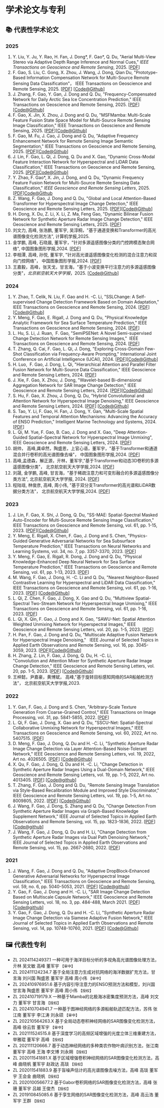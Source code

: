 # 学术论文与专利

## 📚 代表性学术论文

###   2025  
1. Y. Liu, Y. Ju, Y. Rao, H. Fan, J. Dong*, F. Gao*, Q. Du, "Aerial Multi-View Stereo via Adaptive Depth Range Inference and Normal Cues," *IEEE Transactions on Geoscience and Remote Sensing*, 2025. [[PDF](https://ieeexplore.ieee.org/document/11029045)]
1. F. Gao, S. Liu, C. Gong, X. Zhou, J. Wang, J. Dong, Qian Du, "Prototype-Based Information Compensation Network for Multi-Source Remote Sensing Data Classification"，  IEEE Transactions on Geoscience and Remote Sensing, 2025. [[PDF](https://ieeexplore.ieee.org/document/11002550/)] [[Code@Github](https://github.com/oucailab/PICNet)]
1. J. Zhang, F. Gao, Y. Gan, J. Dong and Q. Du, "Frequency-Compensated Network for Daily Arctic Sea Ice Concentration Prediction,"  IEEE Transactions on Geoscience and Remote Sensing, 2025. [[PDF](https://ieeexplore.ieee.org/document/10976656)] [[Code@Github](https://github.com/oucailab/FCNet)]
1.   F. Gao, X. Jin, X. Zhou, J. Dong and Q. Du, "MSFMamba: Multi-Scale Feature Fusion State Space Model for Multi-Source Remote Sensing Image Classification,"  IEEE Transactions on Geoscience and Remote Sensing, 2025. [[PDF](<https://ieeexplore.ieee.org/document/10856240/>)][[Code@Github](<https://github.com/oucailab/MSFMamba>)]
1.   F. Gao, M. Fu, J. Cao, J. Dong and Q. Du, "Adaptive Frequency Enhancement Network for Remote Sensing Image Semantic Segmentation,"  IEEE Transactions on Geoscience and Remote Sensing, 2025. [[PDF](https://ieeexplore.ieee.org/document/10955240)][[Code@Github](<https://github.com/oucailab/AFENet>)]
1. J. Lin,   F. Gao, L. Qi, J. Dong, Q. Du and X. Gao, "Dynamic Cross-Modal Feature Interaction Network for Hyperspectral and LiDAR Data Classification,"  IEEE Transactions on Geoscience and Remote Sensing, 2025. [[PDF]](https://ieeexplore.ieee.org/document/10924653)[[Code@Github]](https://github.com/oucailab/DCMNet)
1. Y. Zhao, F. Gao*, X. Jin, J. Dong, and Q. Du, "Dynamic Frequency Feature Fusion Network for Multi-Source Remote Sensing Data Classification," *IEEE Geoscience and Remote Sensing Letters*, 2025. [[PDF]()][Code@Github](https://github.com/oucailab/DFFNet)
1. Z. Wang,   F. Gao, J. Dong and Q. Du, "Global and Local Attention-Based Transformer for Hyperspectral Image Change Detection,"  IEEE Geoscience and Remote Sensing Letters, 2025. [[PDF](<https://ieeexplore.ieee.org/document/10766648>)][[Code@Github](<https://github.com/summitgao/GLAFormer>)]
1. H. Dong, X. Du, Z. Li, X. Li, Z. Ma,   Feng Gao, "Dynamic Bilinear Fusion Network for Synthetic Aperture Radar Image Change Detection,"  IEEE Geoscience and Remote Sensing Letters, 2025. [[PDF](<https://ieeexplore.ieee.org/document/10848167>)]
1. 刘文力,   高峰, 张浩鹏, 董军宇, 吴淳桐，"基于通道变换和Transformer的高光谱图像变化检测方法",  计算机学报,2025.
1. 金学鹏,   高峰, 石晓晨, 董军宇，"针对多源遥感图像分类的门控跨模态聚合网络",  中国图象图形学报,2024. [[PDF](<https://cjig.cn/zh/article/doi/10.11834/jig.240359/>)]
1. 李相潭,   高峰, 孙悦, 董军宇, "针对高光谱遥感图像变化检测的混合注意力和双向门控网络"，  中国图象图形学报,2024. [[PDF](<https://cjig.cn/zh/article/doi/10.11834/jig.240360/>)]
1. 王嘉毅，高峰，张天戈，甘言海，"基于小波变换平行注意力的多源遥感图像分类"，*北京航空航天大学学报*，2025. [[Code@Github](<https://github.com/summitgao/WPANet>)]

###   2024  
1. Y. Zhao, T. Celik, N. Liu,   F. Gao   and H. -C. Li, "SSLChange: A Self-supervised Change Detection Framework Based on Domain Adaptation,"  IEEE Transactions on Geoscience and Remote Sensing, 2024. [[PDF](<https://ieeexplore.ieee.org/document/10741199>)][[Code@Github](https://github.com/MarsZhaoYT/SSLChange)]
1. Y. Meng,   F. Gao, E. Rigall, J. Dong  and Q. Du, "Physical Knowledge Analytic Framework for Sea Surface Temperature Prediction,"   IEEE Transactions on Geoscience and Remote Sensing, 2024. [[PDF](<https://ieeexplore.ieee.org/document/10699380>)]
1. L. Hu, S. Li, J. Ruan,   F. Gao, "SemiPSENet: A Novel Semi-supervised Change Detection Network for Remote Sensing Images,"  IEEE Transactions on Geoscience and Remote Sensing, 2024. [[PDF](<https://ieeexplore.ieee.org/document/10613832>)]
1. T. Zhang, Q. Cai,   F. Gao, L. Qi, J. Dong, "Exploring Cross-Domain Few-Shot Classification via Frequency-Aware Prompting,"  International Joint Conference on Artificial Intelligence (IJCAI), 2024. [[PDF](<https://arxiv.org/abs/2406.16422>)][[Code@Github](<https://github.com/tinkez/FAP_CDFSC>)]
1. H. Luo,   F. Gao, J. Dong, L. Qi, "Hierarchical Attention and Parallel Filter Fusion Network for Multi-Source Data Classification,"  IEEE Geoscience and Remote Sensing Letters, 2024. [[PDF](<https://ieeexplore.ieee.org/document/10643609>)]
1. J. Xie,   F. Gao, X. Zhou, J. Dong, "Wavelet-based Bi-dimensional Aggregation Network for SAR Image Change Detection,"  IEEE Geoscience and Remote Sensing Letters, 2024. [[PDF](<https://ieeexplore.ieee.org/document/10605827>)][[Code@Github](<https://github.com/xuwayyy/WBANet>)]
1. S. Hu,   F. Gao, X. Zhou, J. Dong, Q. Du, "Hybrid Convolutional and Attention Network for Hyperspectral Image Denoising,"  IEEE Geoscience and Remote Sensing Letters, 2024. [[PDF](<https://ieeexplore.ieee.org/document/10445289>)] [[Code@Github](<https://github.com/summitgao/HCANet>)]
1. S. Tao, Y. Li,   F. Gao, H. Fan, J. Dong, Y. Gan, "Multi-Scale Spatial Features and Temporal Attention Mechanisms: Advancing the Accuracy of ENSO Prediction,"  Intelligent Marine Technology and Systems, 2024. [[PDF](<https://link.springer.com/article/10.1007/s44295-023-00017-w>)]
1. L. Qi, M. Yue,   F. Gao, B. Cao, J. Dong and X. Gao, "Deep Attention-Guided Spatial–Spectral Network for Hyperspectral Image Unmixing",  IEEE Geoscience and Remote Sensing Letters, 2024. [[PDF](<https://ieeexplore.ieee.org/document/10371391>)]
1. 胡帅，  高峰,龚卓然，陶盛恩，上官心语，董军宇，"基于Transformer和通道混合并行卷积的高光谱图像去噪"， 中国图象图形学报,2024. [[PDF](<https://cjig.cn/zh/article/doi/10.11834/jig.230381/>)]
1.   高峰,孟德森，解正源，亓林，董军宇,"基于Transformer和动态3D卷积的多源遥感图像分类"，  北京航空航天大学学报,2024.  [[PDF](<https://bhxb.buaa.edu.cn/bhzk/cn/article/doi/10.13700/j.bh.1001-5965.2022.0397>)]
1. 刘晟, 金学鹏,   高峰, 甘言海，"基于稀疏注意力和可变形融合的多源遥感图像分类方法",  北京航空航天大学学报, 2024. [[PDF](<https://bhxb.buaa.edu.cn/bhzk/cn/article/doi/10.13700/j.bh.1001-5965.2024.0480>)]
1. 程陆瑶, 林俊彦,   高峰, 周小伟, "基于双分支Transformer的高光谱和LiDAR数据分类方法"， 北京航空航天大学学报,2024. [[PDF](<https://bhxb.buaa.edu.cn/bhzk/cn/article/doi/10.13700/j.bh.1001-5965.2024.0479>)]


###   2023  
1. J. Lin,   F. Gao, X. Shi, J. Dong, Q. Du, "SS-MAE: Spatial-Spectral Masked Auto-Encoder for Multi-Source Remote Sensing Image Classification,"  IEEE Transactions on Geoscience and Remote Sensing, vol. 61, pp. 1-15, 2023. [[PDF](<https://arxiv.org/abs/2311.04442>)][[Code@Github](<https://github.com/summitgao/SS-MAE>)]
1. Y. Meng, E. Rigall, X. Chen,   F. Gao, J. Dong  and S. Chen, "Physics-Guided Generative Adversarial Networks for Sea Subsurface Temperature Prediction,"  IEEE Transactions on Neural Networks and Learning Systems, vol. 34, no. 7, pp. 3357-3370, 2023. [[PDF](<https://arxiv.org/abs/2111.03064>)]
1. Y. Meng,   F. Gao, E. Rigall, R. Dong, J. Dong   and Q. Du, "Physical Knowledge-Enhanced Deep Neural Network for Sea Surface Temperature Prediction,"  IEEE Transactions on Geoscience and Remote Sensing, vol. 61, pp. 1-13, 2023. [[PDF](<https://ieeexplore.ieee.org/document/10068549>)]
1. M. Wang,   F. Gao, J. Dong, H. -C. Li and Q. Du, "Nearest Neighbor-Based Contrastive Learning for Hyperspectral and LiDAR Data Classification,"  IEEE Transactions on Geoscience and Remote Sensing, vol. 61, pp. 1-16, 2023.  [[PDF](https://ieeexplore.ieee.org/document/10015054)] [[Code@Github](https://github.com/summitgao/NNCNet)]
1. L. Qi, Z. Chen,   F. Gao, J. Dong, X. Gao and Q. Du, "Multiview Spatial-Spectral Two-Stream Network for Hyperspectral Image Unmixing,"  IEEE Transactions on Geoscience and Remote Sensing, vol. 61, pp. 1-16, 2023.  [[PDF](https://ieeexplore.ieee.org/document/10018370)]
1. L. Qi, X. Qin,   F. Gao, J. Dong and X. Gao, "SAWU-Net: Spatial Attention Weighted Unmixing Network for Hyperspectral Images,"  IEEE Geoscience and Remote Sensing Letters, vol. 20, pp. 1-5, 2023. [[PDF](<https://ieeexplore.ieee.org/abstract/document/10113313>)]
1. H. Pan,   F. Gao, J. Dong and Q. Du, "Multiscale Adaptive Fusion Network for Hyperspectral Image Denoising,"   IEEE Journal of Selected Topics in Applied Earth Observations and Remote Sensing, vol. 16, pp. 3045-3059, 2023. [[PDF](<https://ieeexplore.ieee.org/document/10078381>)][[Code@Github](<https://github.com/summitgao/MAFNet>)]
1. H. Zhang, Z. Lin,   F. Gao, J. Dong, Q. Du, H. -C. Li, "Convolution and Attention Mixer for Synthetic Aperture Radar Image Change Detection,"  IEEE Geoscience and Remote Sensing Letters, vol. 20, pp. 1-5, 2023. [[PDF](<https://ieeexplore.ieee.org/document/10262014>)] [[Code@Github](<https://github.com/summitgao/CAMixer>)]
1. 王梓懿，尹嘉豪，黄博斌，  高峰,"基于旋转目标感知网络的SAR船舶检测方法"， 北京航空航天大学学报,2023. 

###   2022  
1. Y. Gan,   F. Gao, J. Dong  and S. Chen, "Arbitrary-Scale Texture Generation From Coarse-Grained Control,"  IEEE Transactions on Image Processing, vol. 31, pp. 5841-5855, 2022.  [[PDF](https://ieeexplore.ieee.org/document/9875113)] 
1. L. Qi,   F. Gao, J. Dong, X. Gao and Q. Du, "SSCU-Net: Spatial–Spectral Collaborative Unmixing Network for Hyperspectral Images,"  IEEE Transactions on Geoscience and Remote Sensing, vol. 60, 2022, Art no. 5407515.  [[PDF](https://arxiv.org/abs/2203.06375)] 
1. D. Meng,   F. Gao, J. Dong, Q. Du and H. -C. Li, "Synthetic Aperture Radar Image Change Detection via Layer Attention-Based Noise-Tolerant Network,"  IEEE Geoscience and Remote Sensing Letters, vol. 19, 2022, Art no. 4026505.  [[PDF](https://ieeexplore.ieee.org/document/9868351)] [[Code@Github](https://github.com/summitgao/LANTNet)] 
1. X. Qu,   F. Gao, J. Dong, Q. Du and H. -C. Li, "Change Detection in Synthetic Aperture Radar Images Using a Dual-Domain Network,"  IEEE Geoscience and Remote Sensing Letters, vol. 19, pp. 1-5, 2022, Art no. 4013405.  [[PDF](https://arxiv.org/pdf/2104.06699.pdf)]  [[Code@github](https://github.com/summitgao/SAR%5C_CD%5C_DDNet)] 
1. T. Zhang,   F. Gao, J. Dong   and Q. Du, "Remote Sensing Image Translation via Style-Based Recalibration Module and Improved Style Discriminator,"  IEEE Geoscience and Remote Sensing Letters, vol. 19, pp. 1-5, Art no. 8009805, 2022. [[PDF](https://ieeexplore.ieee.org/document/9391996)] [[Code@Github](https://github.com/summitgao/RSIT%5C_SRM%5C_ISD)]
1. J. Wang,   F. Gao, J. Dong, S. Zhang and Q. Du, "Change Detection From Synthetic Aperture Radar Images via Graph-Based Knowledge Supplement Network,"  IEEE Journal of Selected Topics in Applied Earth Observations and Remote Sensing, vol. 15, pp. 1823-1836, 2022.  [[PDF](https://ieeexplore.ieee.org/document/9699382)]  [[Code@github](https://github.com/summitgao/SAR%5C_CD%5C_GKSNet)] 
1. J. Wang,   F. Gao, J. Dong, Q. Du and H. Li, "Change Detection from Synthetic Aperture Radar Images via Dual Path Denoising Network,"  IEEE Journal of Selected Topics in Applied Earth Observations and Remote Sensing, vol. 15, pp. 2667-2680, 2022.  [[PDF](https://ieeexplore.ieee.org/document/9736680)]


###   2021  
1. J. Wang,   F. Gao, J. Dong and Q. Du, "Adaptive DropBlock-Enhanced Generative Adversarial Networks for Hyperspectral Image Classification,"  IEEE Transactions on Geoscience and Remote Sensing, vol. 59, no. 6, pp. 5040-5053, 2021.  [[PDF](https://gaopursuit.oss-cn-beijing.aliyuncs.com/pub/tgrs20%5C_adgan%5C_hyperspectral%5C_image%5C_classification.pdf)]  [[Code@github](https://github.com/summitgao/HC%5C_ADGAN)] 
1. Y. Gao,   F. Gao, J. Dong and H. -C. Li, "SAR Image Change Detection Based on Multiscale Capsule Network,"  IEEE Geoscience and Remote Sensing Letters, vol. 18, no. 3, pp. 484-488, March 2021.  [[PDF](https://gaopursuit.oss-cn-beijing.aliyuncs.com/pub/grsl20%5C_SAR%5C_change%5C_detection%5C_capusule%5C_network.pdf)]  [[Code@github](https://github.com/summitgao/SAR%5C_CD%5C_MS%5C_CapsNet)] 
1. Y. Gao,   F. Gao, J. Dong, Q. Du and H. -C. Li, "Synthetic Aperture Radar Image Change Detection via Siamese Adaptive Fusion Network,"  IEEE Journal of Selected Topics in Applied Earth Observations and Remote Sensing, vol. 14, pp. 10748-10760, 2021.  [[PDF](https://ieeexplore.ieee.org/document/9576639)] [[Code@Github](https://github.com/summitgao/SAR%5C_CD%5C_SAFNet)]

## 🖼️ 代表性专利

- ZL 202411424937.1 一种可用于海洋目标分析的多视角高光谱图像处理方法，亓林  吴文敏  高峰  董军宇 `【审中】`
- ZL 202411124234.7 基于全局注意力生成对抗网络的海洋数据扩充方法，甘言海  刘兴国  陶盛恩  董军宇  高峰  周小伟  `【审中】`
- ZL 202410976951.6 基于内容引导注意力的ENSO预测方法和模型，刘兴国  甘言海  陶盛恩  董军宇  高峰  周小伟 `【授权】`
- ZL 202410719179.X 一种基于Mamba的北极海冰密集度预测方法，高峰  刘文力  董军宇  甘言海  `【授权】`
- ZL 202410704941.7 一种基于图神经网络的多源船舶轨迹匹配方法，苏伟  张江南  董军宇  李江涛  刘永硕 `【审中】`
- ZL 202210564263.X 基于全局动态卷积神经网络的SAR图像变化检测方法，高峰  徐云哲  董军宇 `【审中】`
- ZL 202111524515.8 基于深度学习的高频区域增强的光度立体三维重建方法，举雅琨  董军宇  高峰 `【授权】`
- ZL 202111120666.7 基于动态神经网络的多种类农作物叶病识别方法，张江南  董军宇  高峰  王海  李文博  刘永朔   `【授权】`
- ZL 202011541881.X 基于区域增强卷积神经网络的SAR图像变化检测方法，高峰  曲晓帆  董军宇  赵政达  高琰   `【授权】`
- ZL 202011541883.9 基于盲噪声估计的高光谱图像去噪方法，高峰  高琰  董军宇  王会金  曲晓帆    `【授权】`
- ZL 202010056677.2 基于Gabor卷积网络的SAR图像变化检测方法，高峰  张珊  董军宇  吕越  王俊杰   `【授权】`
- ZL 201910845085.6 基于孪生网络的SAR图像变化检测方法，高峰  高云浩  董军宇  王群   `【授权】`















